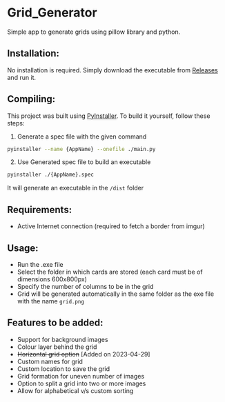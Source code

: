 # Grid_Generator
Simple app to generate grids using pillow library and python.

## Installation: 

No installation is required. Simply download the executable from [Releases](https://github.com/flash-fan/Grid_Generator/releases) and run it.

## Compiling: 

This project was built using [PyInstaller](https://github.com/pyinstaller/pyinstaller). To build it yourself, follow these steps:

1. Generate a spec file with the given command
```bash
pyinstaller --name {AppName} --onefile ./main.py
```
2. Use Generated spec file to build an executable
```bash
pyinstaller ./{AppName}.spec
```

It will generate an executable in the `/dist` folder

## Requirements: 
- Active Internet connection (required to fetch a border from imgur)

## Usage: 

- Run the .exe file
- Select the folder in which cards are stored (each card must be of dimensions 600x800px)
- Specify the number of columns to be in the grid
- Grid will be generated automatically in the same folder as the exe file with the name `grid.png`


## Features to be added:
- Support for background images
- Colour layer behind the grid 
- ~~Horizontal grid option~~ [Added on 2023-04-29]
- Custom names for grid 
- Custom location to save the grid
- Grid formation for uneven number of images
- Option to split a grid into two or more images
- Allow for alphabetical v/s custom sorting
